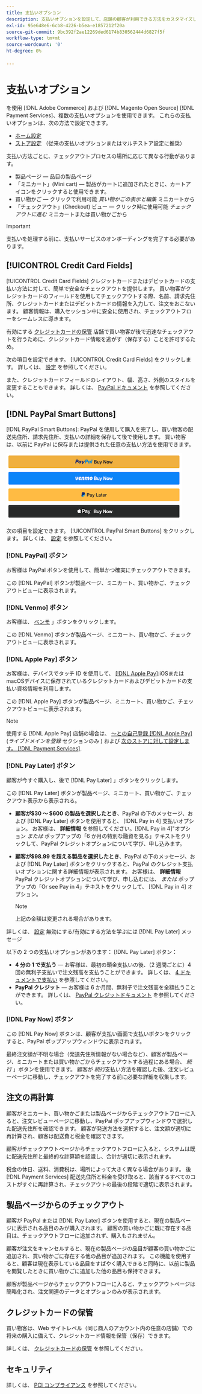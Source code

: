 ```yaml
---
title: 支払いオプション
description: 支払いオプションを設定して、店舗の顧客が利用できる方法をカスタマイズします。
exl-id: 95e648e6-6cb8-4226-b5ea-e1857212f20a
source-git-commit: 9bc392f2ae12269ded6174b830562444d6827f5f
workflow-type: tm+mt
source-wordcount: '0'
ht-degree: 0%

---
```


# 支払いオプション

を使用 [!DNL Adobe Commerce] および [!DNL Magento Open Source] [!DNL Payment Services]、複数の支払いオプションを使用できます。 これらの支払いオプションは、次の方法で設定できます。

* [ホーム設定](payments-home.md)
* [ストア設定](configure-admin.md) （従来の支払いオプションまたはマルチストア設定に推奨）

支払い方法ごとに、チェックアウトプロセスの場所に応じて異なる行動があります。

* 製品ページ — 品目の製品ページ
* 「ミニカート」(Mini cart) — 製品がカートに追加されたときに、カートアイコンをクリックすると使用できます。
* 買い物かご — クリックで利用可能 _買い物かごの表示と編集_ ミニカートから
* 「チェックアウト」(Checkout) ビュー — クリック時に使用可能 _チェックアウトに進む_ ミニカートまたは買い物かごから

>[!IMPORTANT]
>
>支払いを処理する前に、支払いサービスのオンボーディングを完了する必要があります。

## [!UICONTROL Credit Card Fields]

[!UICONTROL Credit Card Fields] クレジットカードまたはデビットカードの支払い方法に対して、簡単で安全なチェックアウトを提供します。 買い物客がクレジットカードのフィールドを使用してチェックアウトする際、名前、請求先住所、クレジットカードまたはデビットカードの情報を入力して、注文をおこないます。 顧客情報は、購入セッション中に安全に使用され、チェックアウトフローをシームレスに導きます。

有効にする [クレジットカードの保管](#vaulting) 店舗で買い物客が後で迅速なチェックアウトを行うために、クレジットカード情報を逃がす（保存する）ことを許可するため。

次の項目を設定できます。 [!UICONTROL Credit Card Fields] をクリックします。 詳しくは、 [設定](settings.md#credit-card-fields) を参照してください。

また、クレジットカードフィールドのレイアウト、幅、高さ、外側のスタイルを変更することもできます。 詳しくは、 [PayPal ドキュメント](https://developer.paypal.com/docs/checkout/advanced/customize/card-field-style/) を参照してください。

## [!DNL PayPal Smart Buttons]

[!DNL PayPal Smart Buttons]: PayPal を使用して購入を完了し、買い物客の配送先住所、請求先住所、支払いの詳細を保存して後で使用します。 買い物客は、以前に PayPal に保存または提供された任意の支払い方法を使用できます。

![[!DNL PayPal Smart Buttons] options](assets/buttons-md.png)

次の項目を設定できます。 [!UICONTROL PayPal Smart Buttons] をクリックします。  詳しくは、 [設定](settings.md#payment-buttons) を参照してください。

### [!DNL PayPal] ボタン

お客様は PayPal ボタンを使用して、簡単かつ確実にチェックアウトできます。

この [!DNL PayPal] ボタンが製品ページ、ミニカート、買い物かご、チェックアウトビューに表示されます。

### [!DNL Venmo] ボタン

お客様は、 [ベンモ](https://venmo.com/) 」ボタンをクリックします。

この [!DNL Venmo] ボタンが製品ページ、ミニカート、買い物かご、チェックアウトビューに表示されます。

### [!DNL Apple Pay] ボタン

お客様は、デバイスでタッチ ID を使用して、 [[!DNL Apple Pay]](https://www.apple.com/apple-pay/):iOSまたはmacOSデバイスに保存されているクレジットカードおよびデビットカードの支払い資格情報を利用します。

この [!DNL Apple Pay] ボタンが製品ページ、ミニカート、買い物かご、チェックアウトビューに表示されます。

>[!NOTE]
>
> 使用する [!DNL Apple Pay] 店舗の場合は、 [～との自己登録 [!DNL Apple Pay]](https://developer.paypal.com/docs/checkout/apm/apple-pay/#register-your-live-domain) (_ライブドメインを登録_ セクションのみ ) および [次のストアに対して設定します。 [!DNL Payment Services]](settings.md#payment-buttons).

### [!DNL Pay Later] ボタン

顧客が今すぐ購入し、後で [!DNL Pay Later] 」ボタンをクリックします。

この [!DNL Pay Later] ボタンが製品ページ、ミニカート、買い物かご、チェックアウト表示から表示される。

* **顧客が$30 ～ $600 の製品を選択したとき**、PayPal の下のメッセージ、および [!DNL Pay Later] ボタンを使用すると、 [!DNL Pay in 4] 支払いオプション。 お客様は、 **詳細情報** を参照してください。[!DNL Pay in 4]&quot;オプション _または_ ポップアップの「6 か月の特別な融資を見る」テキストをクリックして、PayPal クレジットオプションについて学び、申し込みます。
* **顧客が$98.99 を超える製品を選択したとき**、PayPal の下のメッセージ、および [!DNL Pay Later] ボタンをクリックすると、PayPal のクレジット支払いオプションに関する詳細情報が表示されます。 お客様は、 **詳細情報** PayPal クレジットオプションについて学び、申し込むには、 _または_ ポップアップの「Or see Pay in 4」テキストをクリックして、 [!DNL Pay in 4] オプション。

   >[!NOTE]
   >
   >上記の金額は変更される場合があります。

詳しくは、 [設定](settings.md#payment-buttons) 無効にする/有効にする方法を学ぶには [!DNL Pay Later] メッセージ

以下の 2 つの支払いオプションがあります： [!DNL Pay Later] ボタン：

* **4 分の 1 で支払う** — お客様は、最初の頭金支払いの後、（2 週間ごとに）4 回の無利子支払いで注文残高を支払うことができます。 詳しくは、 [4 ドキュメントで支払い](https://www.paypal.com/us/digital-wallet/ways-to-pay/buy-now-pay-later) を参照してください。
* **PayPal クレジット** — お客様は 6 か月間、無利子で注文残高を全額払うことができます。 詳しくは、 [PayPal クレジットドキュメント](https://www.paypal.com/us/webapps/mpp/paypal-credit) を参照してください。

### [!DNL Pay Now] ボタン

この [!DNL Pay Now] ボタンは、顧客が支払い画面で支払いボタンをクリックすると、PayPal ポップアップウィンドウに表示されます。

最終注文額が不明な場合（発送先住所情報がない場合など）、顧客が製品ページ、ミニカートまたは買い物かごからチェックアウトする過程にある場合、 _続行_ 」ボタンを使用できます。 顧客が _続行_&#x200B;支払い方法を確認した後、注文レビューページに移動し、チェックアウトを完了する前に必要な詳細を収集します。

## 注文の再計算

顧客がミニカート、買い物かごまたは製品ページからチェックアウトフローに入ると、注文レビューページに移動し、PayPal ポップアップウィンドウで選択した配送先住所を確認できます。 顧客が発送方法を選択すると、注文額が適切に再計算され、顧客は配送費と税金を確認できます。

顧客がチェックアウトページからチェックアウトフローに入ると、システムは既に配送先住所と最終的な計算額を認識し、合計が適切に表示されます。

税金の休日、送料、消費税は、場所によって大きく異なる場合があります。 後 [!DNL Payment Services] 配送先住所と料金を受け取ると、該当するすべてのコストがすぐに再計算され、チェックアウトの最後の段階で適切に表示されます。

## 製品ページからのチェックアウト

顧客が PayPal または [!DNL Pay Later] ボタンを使用すると、現在の製品ページに表示される品目のみが購入されます。 顧客の買い物かごに既に存在する品目は、チェックアウトフローに追加されず、購入もされません。

顧客が注文をキャンセルすると、現在の製品ページの品目が顧客の買い物かごに追加され、買い物かごに存在する他の品目が追加されます。 この機能を使用すると、顧客は現在表示している品目をすばやく購入できると同時に、以前に製品を閲覧したときに買い物かごに追加した他の品目も保持できます。

顧客が製品ページからチェックアウトフローに入ると、チェックアウトページは簡略化され、注文関連のデータとオプションのみが表示されます。

## クレジットカードの保管

買い物客は、Web サイトレベル（同じ商人のアカウント内の任意の店舗）での将来の購入に備えて、クレジットカード情報を保管（保存）できます。

詳しくは、 [クレジットカードの保管](vaulting.md) を参照してください。

## セキュリティ

詳しくは、 [PCI コンプライアンス](security.md#pci-compliance) を参照してください。
